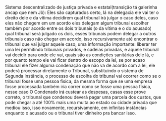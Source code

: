Sistema descentralizado de justiça privada e estatal(transição tá galerinha ancap que nem Jô):
Eles são capturados certo, lá na delegacia ele vai ter o direito dele e da vítima decidirem qual tribunal irá julgar o caso deles, caso eles não chegem em um 
acordo eles delegam algum tribunal escolher também por acordo entre os dois tribunais (o da vítima e o do acusado) qual tribunal será julgado os dois, esses 
tribunais podem delegar a outros tribunais caso não chegar em acordo, isso recursivamente até encontrar o tribunal que vai julgar aquele caso, uma informação 
importante: liberar ter uma lei permitindo tribunais privados, e cadeias privadas, e aquele tribunal vai decidir para onde ele vai, quais são as condições sanitárias dele lá, 
e por quanto tempo ele vai ficar dentro do escopo da lei, se por acaso tribunal ele fizer alguma condenação que não va de acordo com a lei, ele poderá processar diretamente 
o Tribunal, substituindo o sistema de Segunda instância, o processo de escolha do tribunal vai ocorrer como se o tribunal fosse uma pessoa física, da mesma forma que se uma 
empresa fosse processada também iria correr como se fosse uma pessoa física, nesse caso O Condenado irá custear as despesas, casas esse prove correto, o tribunal que 
condenou deverá pagar uma parcela dos custos, que pode chegar a até 100% mais uma multa ao estado ou cidade privada que mediou isso, isso novamente, recursivamente, em 
infinitas instâncias enquanto o acusado ou o tribunal tiver dinheiro pra bancar isso.
